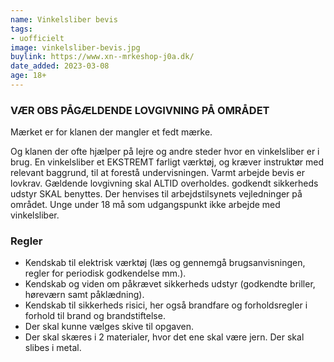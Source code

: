 ```yaml
---
name: Vinkelsliber bevis
tags:
- uofficielt
image: vinkelsliber-bevis.jpg
buylink: https://www.xn--mrkeshop-j0a.dk/
date_added: 2023-03-08
age: 18+
---
```

### VÆR OBS PÅGÆLDENDE LOVGIVNING PÅ OMRÅDET

Mærket er for klanen der mangler et fedt mærke.

Og klanen der ofte hjælper på lejre og andre steder hvor en vinkelsliber er i brug.
En vinkelsliber et EKSTREMT farligt værktøj, og kræver instruktør med relevant baggrund, til at forestå undervisningen.
Varmt arbejde bevis er lovkrav. Gældende lovgivning skal ALTID overholdes. godkendt sikkerheds udstyr SKAL benyttes.
Der henvises til arbejdstilsynets vejledninger på området. Unge under 18 må som udgangspunkt ikke arbejde med vinkelsliber.

### Regler
- Kendskab til elektrisk værktøj (læs og gennemgå brugsanvisningen, regler for periodisk godkendelse mm.).
- Kendskab og viden om påkrævet sikkerheds udstyr (godkendte briller, høreværn samt påklædning).
- Kendskab til sikkerheds risici, her også brandfare og forholdsregler i forhold til brand og brandstiftelse.
- Der skal kunne vælges skive til opgaven.
- Der skal skæres i 2 materialer, hvor det ene skal være jern. Der skal slibes i metal.

